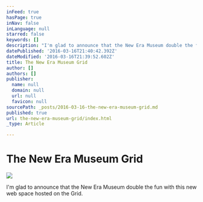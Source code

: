 ```yaml
---
inFeed: true
hasPage: true
inNav: false
inLanguage: null
starred: false
keywords: []
description: "I'm glad to announce that the New Era Museum double the fun with this new web space hosted on the Grid."
datePublished: '2016-03-16T21:40:42.392Z'
dateModified: '2016-03-16T21:39:52.602Z'
title: The New Era Museum Grid
author: []
authors: []
publisher:
  name: null
  domain: null
  url: null
  favicon: null
sourcePath: _posts/2016-03-16-the-new-era-museum-grid.md
published: true
url: the-new-era-museum-grid/index.html
_type: Article

---
```

# The New Era Museum Grid
![](https://the-grid-user-content.s3-us-west-2.amazonaws.com/916762d0-3e9d-46df-b362-bc968a3cdf99.jpg)

I'm glad to announce that the New Era Museum double the fun with this new web space hosted on the Grid.